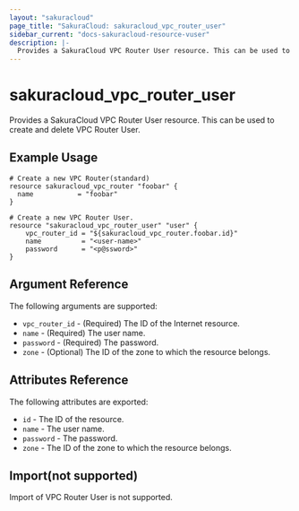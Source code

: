 ```yaml
---
layout: "sakuracloud"
page_title: "SakuraCloud: sakuracloud_vpc_router_user"
sidebar_current: "docs-sakuracloud-resource-vuser"
description: |-
  Provides a SakuraCloud VPC Router User resource. This can be used to create and delete VPC Router User.
---
```


# sakuracloud\_vpc\_router\_user

Provides a SakuraCloud VPC Router User resource. This can be used to create and delete VPC Router User.

## Example Usage

```hcl
# Create a new VPC Router(standard)
resource sakuracloud_vpc_router "foobar" {
  name           = "foobar"
}

# Create a new VPC Router User.
resource "sakuracloud_vpc_router_user" "user" {
    vpc_router_id = "${sakuracloud_vpc_router.foobar.id}"
    name          = "<user-name>"
    password      = "<p@ssword>"
}
```

## Argument Reference

The following arguments are supported:

* `vpc_router_id` - (Required) The ID of the Internet resource.
* `name` - (Required) The user name.
* `password` - (Required) The password.
* `zone` - (Optional) The ID of the zone to which the resource belongs.

## Attributes Reference

The following attributes are exported:

* `id` - The ID of the resource.
* `name` - The user name.
* `password` - The password.
* `zone` - The ID of the zone to which the resource belongs.

## Import(not supported)

Import of VPC Router User is not supported.
